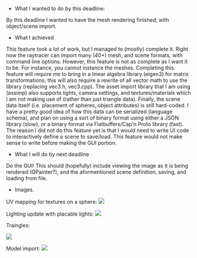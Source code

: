 * What I wanted to do by this deadline:

By this deadline I wanted to have the mesh rendering finished, with object/scene import.

* What I achieved

This feature took a _lot_ of work, but I managed to (mostly) complete it.  Right now the raytracer can import many (40+) mesh, and scene formats, with command line options.  However, this feature is not as complete as I want it to be.  For instance, you cannot instance the meshes.  Completing this feature will require me to bring in a linear algebra library (eigen3) for matrix transformations; this will also require a rewrite of all vector math to use the library (replacing vec3.h, vec3.cpp).  The asset import library that I am using (assimp) also supports lights, camera settings, and textures/materials which I am not making use of (rather than just triangle data).  Finally, the scene data itself (i.e. placement of spheres, object attributes) is still hard-coded.  I have a pretty good idea of how this data can be serialized (language schema), and plan on using a sort of binary format using either a JSON library (slow), or a binary format via Flatbuffers/Cap'n Proto library (fast).  The reason I did not do this feature yet is that I would need to write UI code to interactively define a scene to save/load.  This feature would not make sense to write before making the GUI portion.

* What I will do by next deadline

Do the GUI!  This should (hopefully) include viewing the image as it is being rendered (QPainter?), and the aformentioned scene definition, saving, and loading from file.

* Images.

UV mapping for textures on a sphere:
![](https://i.imgur.com/Xt1GbEM.png)

Lighting update with placable lights:
![](https://i.imgur.com/bSJYV6j.jpg)

Traingles:


![](https://i.imgur.com/q0jH6q5.png)

Model import:
![](https://i.imgur.com/8ejTvSL.png)
